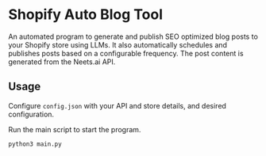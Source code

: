 # Shopify Auto Blog Tool

An automated program to generate and publish SEO optimized blog posts to your Shopify store using LLMs. It also automatically schedules and publishes posts based on a configurable frequency. The post content is generated from the Neets.ai API.

## Usage
Configure `config.json` with your API and store details, and desired configuration. 

Run the main script to start the program.
```bash
python3 main.py
```



